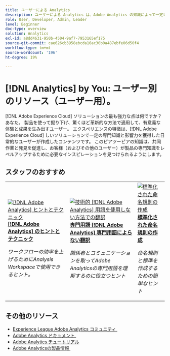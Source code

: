 ```yaml
---
title: ユーザーによる Analytics
description: ユーザーによる Analytics は、Adobe Analytics の知識によって一定レベルの専門知識と影響力を獲得した日常のユーザーが作成したユーザー生成コンテンツを特徴としています。
role: User, Developer, Admin, Leader
level: Beginner
doc-type: overview
solution: Analytics
exl-id: a8dd4631-950b-4504-9af7-7953165ef175
source-git-commit: cae626cb3958ebcda16ac30b0a487ebfe06d50f4
workflow-type: tm+mt
source-wordcount: '196'
ht-degree: 19%

---
```


# [!DNL Analytics] by You: ユーザー別のリソース（ユーザー用）。

[!DNL Adobe Experience Cloud] ソリューションの最も強力な点は何ですか？ あなた。 製品を使って掘り下げ、驚くほど革新的な方法で適用して、有意義な体験と成果を生み出すユーザー。 エクスペリエンスの特徴は、[!DNL Adobe Experience Cloud] しいソリューションで一定の専門知識と影響力を獲得した日常的なユーザーが作成したコンテンツです。 このピアツーピアの知識は、共同作業と発見を促進し、お客様（およびその他のユーザー）が製品の専門知識をレベルアップするために必要なインスピレーションを見つけられるようにします。

<div id="recs-overview-body-1"></div>
<div id="recs-overview-body-2"></div>
<div id="recs-overview-body-3"></div>
<div id="recs-overview-body-4"></div>
<div id="recs-overview-body-5"></div>
<div id="recs-overview-body-6"></div>

<div id="staff-picks-section">

## スタッフのおすすめ

<table>
<tr>
  <td>
    <a href="/help/analytics/analysis-workspace/tips-and-tricks/right-click-tips-and-tricks-for-more-efficient-workflows.md">
      <img alt="[!DNL Adobe Analytics] ヒントとテクニック" src="https://video.tv.adobe.com/v/3417736?format=jpeg" />
    </a>
    <div>
      <a href="/help/analytics/analysis-workspace/tips-and-tricks/right-click-tips-and-tricks-for-more-efficient-workflows.md">
    <strong>[!DNL Adobe Analytics] のヒントとテクニック </strong>
    </a>
    </div>
    <p>
    <em> ワークフローの効率を上げるためにAnalysis Workspaceで使用できるヒント。</em>
    <p>
  </td>
  <td>
    <a href="/help/marketo/programs/email-programs.md">
      <img alt="技術的 [!DNL Adobe Analytics] 用語を使用しない方法での翻訳" src="https://video.tv.adobe.com/v/345330?captions=jpn&format=jpeg" />
    </a>
    <div>
      <a href="/help/analytics/administration/key-admin-skills/translating-adobe-analytics-technical-language.md">
    <strong> 専門用語 [!DNL Adobe Analytics] 専門用語によらない翻訳 </strong>
    </a>
    </div>
    <p>
    <em> 関係者とコミュニケーションを取ってAdobe Analyticsの専門用語を理解するのに役立つヒント </em>
    <p>
  </td>
  <td>
    <a href="/help/analytics/administration/admin-tips/create-standardized-naming-conventions.md">
      <img alt="標準化された命名規則の作成" src="https://cdn.experienceleague.adobe.com/thumb/10531.jpg?lang=ja" />
    </a>
    <div>
      <a href="/help/analytics/administration/admin-tips/create-standardized-naming-conventions.md">
    <strong> 標準化された命名規則の作成 </strong>
    </a>
    </div>
    <p>
    <em> 命名規則と標準を作成するための簡単なヒント </em>
    <p>
  </td>
</tr>
</table>

</div>

## その他のリソース

* [Experience League Adobe Analytics コミュニティ &#x200B;](https://experienceleaguecommunities.adobe.com/t5/adobe-analytics/ct-p/adobe-analytics-community?profile.language=ja)
* [Adobe Analytics ドキュメント &#x200B;](https://experienceleague.adobe.com/docs/analytics.html?lang=ja)
* [Adobe Analytics チュートリアル](https://experienceleague.adobe.com/docs/analytics-learn/tutorials/overview.html?lang=ja)
* [Adobe Analyticsの製品情報 &#x200B;](https://business.adobe.com/jp/products/analytics/adobe-analytics.html)
